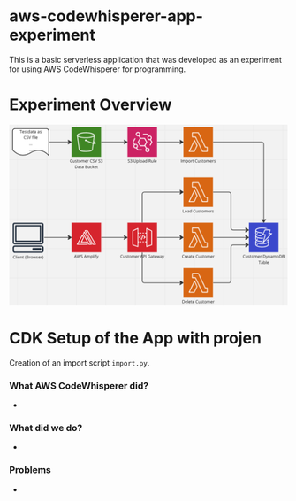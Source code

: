 # aws-codewhisperer-app-experiment
This is a basic serverless application that was developed as an experiment for using AWS CodeWhisperer for programming.

# Experiment Overview
![Experiment Overview](overview.png)

# CDK Setup of the App with projen
Creation of an import script `import.py`.

### What AWS CodeWhisperer did?
* 

### What did we do?
* 

### Problems
* 